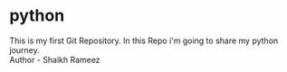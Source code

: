 # python
This is my first Git Repository. In this Repo i'm going to share my python journey.
<br>
Author - Shaikh Rameez

